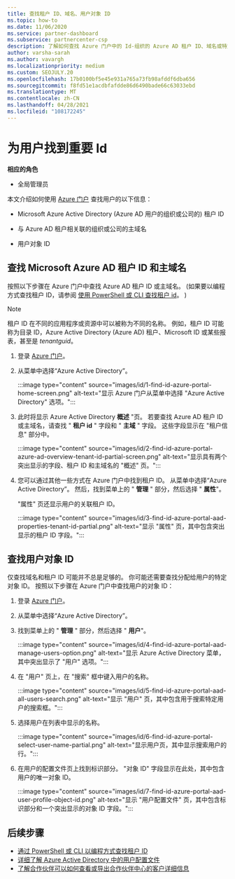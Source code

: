 ```yaml
---
title: 查找租户 ID、域名、用户对象 ID
ms.topic: how-to
ms.date: 11/06/2020
ms.service: partner-dashboard
ms.subservice: partnercenter-csp
description: 了解如何查找 Azure 门户中的 Id-组织的 Azure AD 租户 ID、域名或特定用户对象 ID。 某些任务需要此信息。
author: varsha-sarah
ms.author: vavargh
ms.localizationpriority: medium
ms.custom: SEOJULY.20
ms.openlocfilehash: 17b0100bf5e45e931a765a73fb98afddf6dba656
ms.sourcegitcommit: f8fd51e1acdbfafdde86d6490bade66c63033ebd
ms.translationtype: MT
ms.contentlocale: zh-CN
ms.lasthandoff: 04/28/2021
ms.locfileid: "108172245"
---
```

# <a name="locate-important-ids-for-a-user"></a>为用户找到重要 Id

**相应的角色**

- 全局管理员

本文介绍如何使用 [Azure 门户](https://portal.azure.com/) 查找用户的以下信息：

- Microsoft Azure Active Directory (Azure AD 用户的组织或公司的) 租户 ID

- 与 Azure AD 租户相关联的组织或公司的主域名

- 用户对象 ID

## <a name="find-the-microsoft-azure-ad-tenant-id-and-primary-domain-name"></a>查找 Microsoft Azure AD 租户 ID 和主域名

按照以下步骤在 Azure 门户中查找 Azure AD 租户 ID 或主域名。  (如果要以编程方式查找租户 ID，请参阅 [使用 PowerShell 或 CLI 查找租户 id](/azure/active-directory/fundamentals/active-directory-how-to-find-tenant.md#find-tenant-id-with-powershell)。 ) 

> [!NOTE]
> 租户 ID 在不同的应用程序或资源中可以被称为不同的名称。 例如，租户 ID 可能称为目录 ID，Azure Active Directory (Azure AD) 租户、Microsoft ID 或某些报表，甚至是 *tenantguid*。

1. 登录 [Azure 门户](https://portal.azure.com/)。

2. 从菜单中选择“Azure Active Directory”。

   :::image type="content" source="images/id/1-find-id-azure-portal-home-screen.png" alt-text="显示 Azure 门户从菜单中选择 &quot;Azure Active Directory&quot; 选项。":::

3. 此时将显示 Azure Active Directory **概述** "页。 若要查找 Azure AD 租户 ID 或主域名，请查找 " **租户 id** " 字段和 " **主域** " 字段。 这些字段显示在 "租户信息" 部分中。

   :::image type="content" source="images/id/2-find-id-azure-portal-azure-ad-overview-tenant-id-partial-screen.png" alt-text="显示具有两个突出显示的字段、租户 ID 和主域名的 &quot;概述&quot; 页。":::

4. 您可以通过其他一些方式在 Azure 门户中找到租户 ID。 从菜单中选择“Azure Active Directory”。 然后，找到菜单上的 " **管理** " 部分，然后选择 " **属性**"。

   "属性" 页还显示用户的关联租户 ID。

   :::image type="content" source="images/id/3-find-id-azure-portal-aad-properties-tenant-id-partial.png" alt-text="显示 &quot;属性&quot; 页，其中包含突出显示的租户 ID 字段。":::

## <a name="find-the-user-object-id"></a>查找用户对象 ID

仅查找域名和租户 ID 可能并不总是足够的。 你可能还需要查找分配给用户的特定对象 ID。 按照以下步骤在 Azure 门户中查找用户的对象 ID：

1. 登录 [Azure 门户](https://portal.azure.com/)。

2. 从菜单中选择“Azure Active Directory”。

3. 找到菜单上的 " **管理** " 部分，然后选择 " **用户**"。

      :::image type="content" source="images/id/4-find-id-azure-portal-aad-manage-users-option.png" alt-text="显示 Azure Active Directory 菜单，其中突出显示了 &quot;用户&quot; 选项。":::

4. 在 "用户" 页上，在 "搜索" 框中键入用户的名称。

      :::image type="content" source="images/id/5-find-id-azure-portal-aad-all-users-search.png" alt-text="显示 &quot;用户&quot; 页，其中包含用于搜索特定用户的搜索框。":::

5. 选择用户在列表中显示的名称。  

      :::image type="content" source="images/id/6-find-id-azure-portal-select-user-name-partial.png" alt-text="显示用户页，其中显示搜索用户的行。":::

6. 在用户的配置文件页上找到标识部分。 "对象 ID" 字段显示在此处，其中包含用户的唯一对象 ID。

      :::image type="content" source="images/id/7-find-id-azure-portal-aad-user-profile-object-id.png" alt-text="显示 &quot;用户配置文件&quot; 页，其中包含标识部分和一个突出显示的对象 ID 字段。":::

## <a name="next-steps"></a>后续步骤

- [通过 PowerShell 或 CLI 以编程方式查找租户 ID](/azure/active-directory/fundamentals/active-directory-how-to-find-tenant)
- [详细了解 Azure Active Directory 中的用户配置文件](/azure/active-directory/fundamentals/active-directory-users-profile-azure-portal)
- [了解合作伙伴可以如何查看或导出合作伙伴中心的客户详细信息](see-your-customer-list.md)

